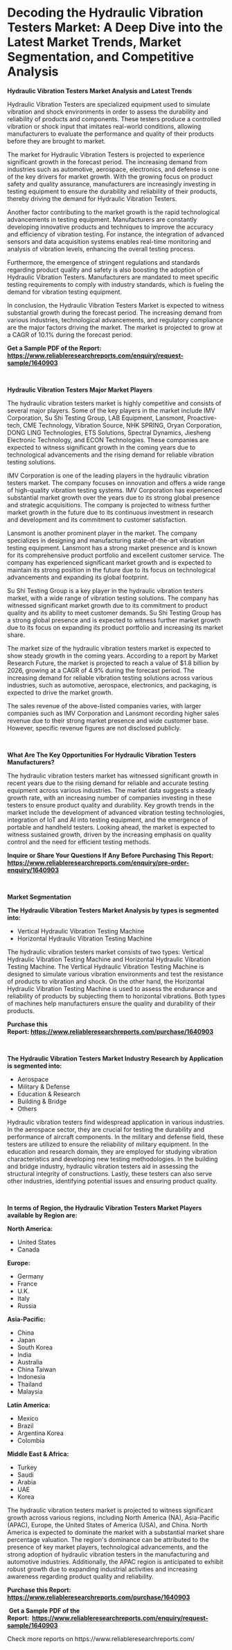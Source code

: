 <p><h1>Decoding the Hydraulic Vibration Testers Market: A Deep Dive into the Latest Market Trends, Market Segmentation, and Competitive Analysis</h1></p><p><strong>Hydraulic Vibration Testers Market Analysis and Latest Trends</strong></p>
<p><p>Hydraulic Vibration Testers are specialized equipment used to simulate vibration and shock environments in order to assess the durability and reliability of products and components. These testers produce a controlled vibration or shock input that imitates real-world conditions, allowing manufacturers to evaluate the performance and quality of their products before they are brought to market.</p><p>The market for Hydraulic Vibration Testers is projected to experience significant growth in the forecast period. The increasing demand from industries such as automotive, aerospace, electronics, and defense is one of the key drivers for market growth. With the growing focus on product safety and quality assurance, manufacturers are increasingly investing in testing equipment to ensure the durability and reliability of their products, thereby driving the demand for Hydraulic Vibration Testers.</p><p>Another factor contributing to the market growth is the rapid technological advancements in testing equipment. Manufacturers are constantly developing innovative products and techniques to improve the accuracy and efficiency of vibration testing. For instance, the integration of advanced sensors and data acquisition systems enables real-time monitoring and analysis of vibration levels, enhancing the overall testing process.</p><p>Furthermore, the emergence of stringent regulations and standards regarding product quality and safety is also boosting the adoption of Hydraulic Vibration Testers. Manufacturers are mandated to meet specific testing requirements to comply with industry standards, which is fueling the demand for vibration testing equipment.</p><p>In conclusion, the Hydraulic Vibration Testers Market is expected to witness substantial growth during the forecast period. The increasing demand from various industries, technological advancements, and regulatory compliance are the major factors driving the market. The market is projected to grow at a CAGR of 10.1% during the forecast period.</p></p>
<p><strong>Get a Sample PDF of the Report:&nbsp; <a href="https://www.reliableresearchreports.com/enquiry/request-sample/1640903">https://www.reliableresearchreports.com/enquiry/request-sample/1640903</a></strong></p>
<p>&nbsp;</p>
<p><strong>Hydraulic Vibration Testers Major Market Players</strong></p>
<p><p>The hydraulic vibration testers market is highly competitive and consists of several major players. Some of the key players in the market include IMV Corporation, Su Shi Testing Group, LAB Equipment, Lansmont, Proactive-tech, CME Technology, Vibration Source, NHK SPRING, Oryan Corporation, DONG LING Technologies, ETS Solutions, Spectral Dynamics, Jiesheng Electronic Technology, and ECON Technologies. These companies are expected to witness significant growth in the coming years due to technological advancements and the rising demand for reliable vibration testing solutions.</p><p>IMV Corporation is one of the leading players in the hydraulic vibration testers market. The company focuses on innovation and offers a wide range of high-quality vibration testing systems. IMV Corporation has experienced substantial market growth over the years due to its strong global presence and strategic acquisitions. The company is projected to witness further market growth in the future due to its continuous investment in research and development and its commitment to customer satisfaction.</p><p>Lansmont is another prominent player in the market. The company specializes in designing and manufacturing state-of-the-art vibration testing equipment. Lansmont has a strong market presence and is known for its comprehensive product portfolio and excellent customer service. The company has experienced significant market growth and is expected to maintain its strong position in the future due to its focus on technological advancements and expanding its global footprint.</p><p>Su Shi Testing Group is a key player in the hydraulic vibration testers market, with a wide range of vibration testing solutions. The company has witnessed significant market growth due to its commitment to product quality and its ability to meet customer demands. Su Shi Testing Group has a strong global presence and is expected to witness further market growth due to its focus on expanding its product portfolio and increasing its market share.</p><p>The market size of the hydraulic vibration testers market is expected to show steady growth in the coming years. According to a report by Market Research Future, the market is projected to reach a value of $1.8 billion by 2026, growing at a CAGR of 4.9% during the forecast period. The increasing demand for reliable vibration testing solutions across various industries, such as automotive, aerospace, electronics, and packaging, is expected to drive the market growth.</p><p>The sales revenue of the above-listed companies varies, with larger companies such as IMV Corporation and Lansmont recording higher sales revenue due to their strong market presence and wide customer base. However, specific revenue figures are not disclosed publicly.</p></p>
<p>&nbsp;</p>
<p><strong>What Are The Key Opportunities For Hydraulic Vibration Testers Manufacturers?</strong></p>
<p><p>The hydraulic vibration testers market has witnessed significant growth in recent years due to the rising demand for reliable and accurate testing equipment across various industries. The market data suggests a steady growth rate, with an increasing number of companies investing in these testers to ensure product quality and durability. Key growth trends in the market include the development of advanced vibration testing technologies, integration of IoT and AI into testing equipment, and the emergence of portable and handheld testers. Looking ahead, the market is expected to witness sustained growth, driven by the increasing emphasis on quality control and the need for efficient testing methods.</p></p>
<p><strong>Inquire or Share Your Questions If Any Before Purchasing This Report: <a href="https://www.reliableresearchreports.com/enquiry/pre-order-enquiry/1640903">https://www.reliableresearchreports.com/enquiry/pre-order-enquiry/1640903</a></strong></p>
<p>&nbsp;</p>
<p><strong>Market Segmentation</strong></p>
<p><strong>The Hydraulic Vibration Testers Market Analysis by types is segmented into:</strong></p>
<p><ul><li>Vertical Hydraulic Vibration Testing Machine</li><li>Horizontal Hydraulic Vibration Testing Machine</li></ul></p>
<p><p>The hydraulic vibration testers market consists of two types: Vertical Hydraulic Vibration Testing Machine and Horizontal Hydraulic Vibration Testing Machine. The Vertical Hydraulic Vibration Testing Machine is designed to simulate various vibration environments and test the resistance of products to vibration and shock. On the other hand, the Horizontal Hydraulic Vibration Testing Machine is used to assess the endurance and reliability of products by subjecting them to horizontal vibrations. Both types of machines help manufacturers ensure the quality and durability of their products.</p></p>
<p><strong>Purchase this Report:&nbsp;<a href="https://www.reliableresearchreports.com/purchase/1640903">https://www.reliableresearchreports.com/purchase/1640903</a></strong></p>
<p>&nbsp;</p>
<p><strong>The Hydraulic Vibration Testers Market Industry Research by Application is segmented into:</strong></p>
<p><ul><li>Aerospace</li><li>Military & Defense</li><li>Education & Research</li><li>Building & Bridge</li><li>Others</li></ul></p>
<p><p>Hydraulic vibration testers find widespread application in various industries. In the aerospace sector, they are crucial for testing the durability and performance of aircraft components. In the military and defense field, these testers are utilized to ensure the reliability of military equipment. In the education and research domain, they are employed for studying vibration characteristics and developing new testing methodologies. In the building and bridge industry, hydraulic vibration testers aid in assessing the structural integrity of constructions. Lastly, these testers can also serve other industries, identifying potential issues and ensuring product quality.</p></p>
<p>&nbsp;</p>
<p><strong>In terms of Region, the Hydraulic Vibration Testers Market Players available by Region are:</strong></p>
<p>
    <p> <strong> North America: </strong>
        <ul>
            <li>United States</li>
            <li>Canada</li>
        </ul>
        </p> 
    <p> <strong> Europe: </strong>
        <ul>
            <li>Germany</li>
            <li>France</li>
            <li>U.K.</li>
            <li>Italy</li>
            <li>Russia</li>
        </ul>
        </p> 
    <p> <strong> Asia-Pacific: </strong>
        <ul>
            <li>China</li>
            <li>Japan</li>
            <li>South Korea</li>
            <li>India</li>
            <li>Australia</li>
            <li>China Taiwan</li>
            <li>Indonesia</li>
            <li>Thailand</li>
            <li>Malaysia</li>
        </ul>
        </p> 
    <p> <strong> Latin America: </strong>
        <ul>
            <li>Mexico</li>
            <li>Brazil</li>
            <li>Argentina Korea</li>
            <li>Colombia</li>
        </ul>
        </p> 
    <p> <strong> Middle East & Africa: </strong>
        <ul>
            <li>Turkey</li>
            <li>Saudi</li>
            <li>Arabia</li>
            <li>UAE</li>
            <li>Korea</li>
        </ul>
    </p>
    </p>
<p><p>The hydraulic vibration testers market is projected to witness significant growth across various regions, including North America (NA), Asia-Pacific (APAC), Europe, the United States of America (USA), and China. North America is expected to dominate the market with a substantial market share percentage valuation. The region's dominance can be attributed to the presence of key market players, technological advancements, and the strong adoption of hydraulic vibration testers in the manufacturing and automotive industries. Additionally, the APAC region is anticipated to exhibit robust growth due to expanding industrial activities and increasing awareness regarding product quality and reliability.</p></p>
<p><strong>Purchase this Report: <a href="https://www.reliableresearchreports.com/purchase/1640903">https://www.reliableresearchreports.com/purchase/1640903</a></strong></p>
<p>&nbsp;<strong>Get a Sample PDF of the Report:&nbsp;&nbsp;<a href="https://www.reliableresearchreports.com/enquiry/request-sample/1640903">https://www.reliableresearchreports.com/enquiry/request-sample/1640903</a></strong></p>
<p><strong></strong></p>
<p>Check more reports on https://www.reliableresearchreports.com/</p>